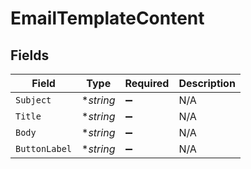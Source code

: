 # EmailTemplateContent


## Fields

| Field              | Type               | Required           | Description        |
| ------------------ | ------------------ | ------------------ | ------------------ |
| `Subject`          | **string*          | :heavy_minus_sign: | N/A                |
| `Title`            | **string*          | :heavy_minus_sign: | N/A                |
| `Body`             | **string*          | :heavy_minus_sign: | N/A                |
| `ButtonLabel`      | **string*          | :heavy_minus_sign: | N/A                |